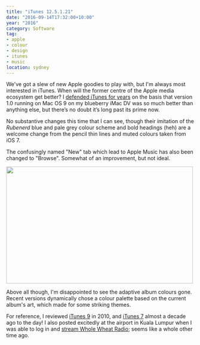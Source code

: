 ```yaml
---
title: "iTunes 12.5.1.21"
date: "2016-09-14T17:32:00+10:00"
year: "2016"
category: Software
tag:
- apple
- colour
- design
- itunes
- music
location: sydney
---
```

We've got a slew of new Apple goodies to play with, but I'm always most interested in iTunes. When will the former centre of the Apple media ecosystem get better? I [defended iTunes for years] on the basis that version 1.0 running on Mac OS 9 on my blueberry iMac DV was so much better than anything else, but there’s no doubt it’s long past its prime now.

No substantive changes this time that I can see, though their imitation of the *Rubenerd* blue and pale grey colour scheme and bold headings (heh) are a welcome change from the pencil thin lines and muted colours taken from iOS 7. 

The confusingly named "New" tab which lead to Apple Music has also been changed to "Browse". Somewhat of an improvement, but not ideal.

<p><img src="https://rubenerd.com/files/2016/itunes125121.png" alt="" srcset="https://rubenerd.com/files/2016/itunes125121.png 1x, https://rubenerd.com/files/2016/itunes125121@2x.png 2x" style="width:500px; height:313px" /></p>

Above all though, I'm disappointed to see the adaptive album colours gone. Recent versions dynamically chose a colour palette based on the current album's art, which made for some striking themes.

For reference, I reviewed [iTunes 9] in 2010, and [iTunes 7] almost a decade ago to the day! I also posted excitedly at the airport in Kuala Lumpur when I was able to log in and [stream Whole Wheat Radio]; seems like a whole other time ago.

[iTunes 9]: https://rubenerd.com/itunes91-books/
[iTunes 7]: https://rubenerd.com/new-itunes-7-screenshots/
[defended iTunes for years]: https://rubenerd.com/cocoa-itunes-finally/
[stream Whole Wheat Radio]: https://rubenerd.com/kuala-lumpur-international-airport-wifi-is-sweet/

